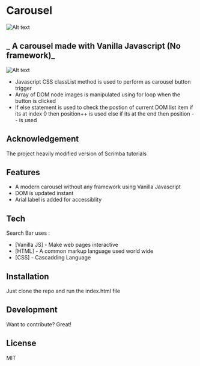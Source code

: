 
# Carousel


![Alt text](https://siasky.net/_AyZwDySVyBhbGtTYr6VOG0QRWh8FyXi6usYbp1qyljdNA?raw=true "Project Demo ")



## _ A carousel made with Vanilla Javascript (No framework)_

![Alt text](https://siasky.net/PAEKF_hkyWxpVngPsxATeSClq9DSksGcXaH16dpHKRhNsw?raw=true "Project Demo ")





- Javascript CSS classList method is used to perform as carousel button trigger
- Array of DOM node images is manipulated using for loop when the button is clicked
- If else statement is used to check the postion of current DOM list item if its at index 0 then position++ is used else if its at the end then position -- is used

## Acknowledgement
 The project heavily modified version of Scrimba tutorials

## Features

- A modern carousel without any framework using Vanilla Javascript 
- DOM is updated instant
- Arial label is added for accessiblity





## Tech

Search Bar uses  :

- [Vanilla JS] - Make web pages interactive
- [HTML] - A common markup language used world wide
- [CSS] - Cascadding Language





## Installation

Just clone the repo and run the index.html file








## Development

Want to contribute? Great!


## License

MIT




